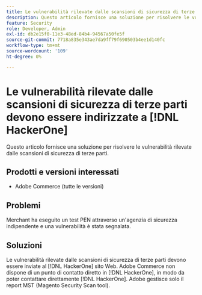 ```yaml
---
title: Le vulnerabilità rilevate dalle scansioni di sicurezza di terze parti devono essere indirizzate a [!DNL HackerOne]
description: Questo articolo fornisce una soluzione per risolvere le vulnerabilità rilevate dalle scansioni di sicurezza di terze parti.
feature: Security
role: Developer, Admin
exl-id: db2e15f0-11e3-48ed-84b4-94567a50fe5f
source-git-commit: 7718a835e343ae7da9ff79f690503b4ee1d140fc
workflow-type: tm+mt
source-wordcount: '109'
ht-degree: 0%

---
```


# Le vulnerabilità rilevate dalle scansioni di sicurezza di terze parti devono essere indirizzate a [!DNL HackerOne]

Questo articolo fornisce una soluzione per risolvere le vulnerabilità rilevate dalle scansioni di sicurezza di terze parti.

## Prodotti e versioni interessati

* Adobe Commerce (tutte le versioni)

## Problemi

Merchant ha eseguito un test PEN attraverso un&#39;agenzia di sicurezza indipendente e una vulnerabilità è stata segnalata.

## Soluzioni

Le vulnerabilità rilevate dalle scansioni di sicurezza di terze parti devono essere inviate al [!DNL HackerOne] sito Web. Adobe Commerce non dispone di un punto di contatto diretto in [!DNL HackerOne], in modo da poter contattare direttamente [!DNL HackerOne]. Adobe gestisce solo il report MST (Magento Security Scan tool).

